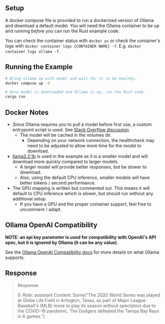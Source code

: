 ## Setup

A docker compose file is provided to run a dockerized version of Ollama and download a default model. You will need the Ollama container to be up and running _before_ you can run the Rust example code.

You can check the container status with `docker ps` or check the container's logs with `docker container logs {CONTAINER NAME} -f`. E.g. `docker container logs ollama -f`.

## Running the Example

```sh
# Bring ollama up with model and wait for it to be healthy.
docker compose up -d

# Once model is downloaded and Ollama is up, run the Rust code.
cargo run
```

## Docker Notes

- Since Ollama requires you to pull a model before first use, a custom entrypoint script is used. See [Stack Overflow discussion](https://stackoverflow.com/a/78501628).
  - The model will be cached in the volumes dir.
    - Depending on your network connection, the healthcheck may need to be adjusted to allow more time for the model to download.
- [llama3.2:1b](https://ollama.com/library/llama3.2:1b) is used in the example as it is a smaller model and will download more quickly compared to larger models.
  - A larger model will provide better responses, but be slower to download.
  - Also, using the default CPU inference, smaller models will have better tokens / second performance.
- The GPU mapping is written but commented out. This means it will default to CPU inference which is slower, but should run without any additional setup.
  - If you have a GPU and the proper container support, feel free to uncomment / adapt.

## Ollama OpenAI Compatibility

**NOTE: an api key parameter is used for compatibility with OpenAI's API spec, but it is ignored by Ollama (it can be any value).**

See the [Ollama OpenAI Compatibility docs](https://github.com/ollama/ollama/blob/main/docs/openai.md) for more details on what Ollama supports.

## Response

> Response:
>
> 0: Role: assistant Content: Some("The 2020 World Series was played at Globe Life Field in Arlington, Texas, as part of Major League Baseball's (MLB) move to play its season without spectators due to the COVID-19 pandemic. The Dodgers defeated the Tampa Bay Rays in 6 games.")
